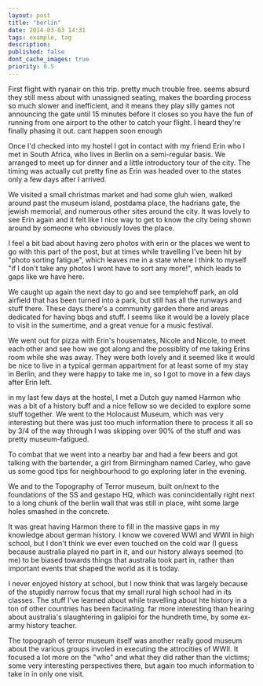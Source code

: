 ```yaml
---
layout: post
title: "berlin"
date: 2014-03-03 14:31
tags: example, tag
description:
published: false
dont_cache_images: true
priority: 0.5
---
```


First flight with ryanair on this trip. pretty much trouble free. seems absurd
they still mess about with unassigned seating, makes the boarding process so
much slower and inefficient, and it means they play silly games not announcing
the gate until 15 minutes before it closes so you have the fun of running from
one airport to the other to catch your flight. I heard they're finally phasing
it out. cant happen soon enough

<!-- more -->

Once I'd checked into my hostel I got in contact with my friend Erin who I met
in South Africa, who lives in Berlin on a semi-regular basis. We arranged to
meet up for dinner and a little introductory tour of the city. The timing was
actually cut pretty fine as Erin was headed over to the states only a few days
after I arrived.

We visited a small christmas market and had some gluh wien, walked around past
the museum island, postdama place, the hadrians gate, the jewish memorial, and
numerous other sites around the city. It was lovely to see Erin again and it
felt like I nice way to get to know the city being shown around by someone who
obviously loves the place.

I feel a bit bad about having zero photos with erin or the places we went to go
with this part of the post, but at times while travelling I've been hit by
"photo sorting fatigue", which leaves me in a state where I think to myself "if
I don't take any photos I wont have to sort any more!", which leads to gaps like
we have here.

We caught up again the next day to go and see templehoff park, an old airfield
that has been turned into a park, but still has all the runways and stuff there.
These days there's a community garden there and areas dedicated for having bbqs
and stuff. I seems like it would be a lovely place to visit in the sumertime,
and a great venue for a music festival.

We went out for pizza with Erin's housemates, Nicole and Nicole, to meet each
other and see how we got along and the possiblity of me taking Erins room while
she was away. They were both lovely and it seemed like it would be nice to live
in a typical german appartment for at least some of my stay in Berlin, and they
were happy to take me in, so I got to move in a few days after Erin left.

in my last few days at the hostel, I met a Dutch guy named Harmon who was a bit
of a history buff and a nice fellow so we decided to explore some stuff
together. We went to the Holocaust Museum, which was very interesting but there
was just too much information there to process it all so by 3/4 of the way
through I was skipping over 90% of the stuff and was pretty museum-fatigued.

To combat that we went into a nearby bar and had a few beers and got talking
with the bartender, a girl from Birmingham named Carley, who gave us some good
tips for neighbourhood to go exploring later in the evening.

We and to the Topography of Terror museum, built on/next to the foundations of
the SS and gestapo HQ, which was conincidentally right next to a long chunk of
the berlin wall that was still in place, wiht some large holes smashed in the
concrete.

It was great having Harmon there to fill in the massive gaps in my knowledge
about german history. I know we covered WWI and WWII in high school, but I don't
think we ever even touched on the cold war (I guess because australia played no
part in it, and our history always seemed (to me) to be biased towards things
that australia took part in, rather than important events that shaped the world
as it is today.

I never enjoyed history at school, but I now think that was largely because of
the stupidly narrow focus that my small rural high school had in its classes.
The stuff I've learned about while travelling about hte history in a ton of
other countries has been facinating. far more interesting than hearing about
australia's slaughtering in galiploi for the hundreth time, by some ex-army
history teacher.

The topograph of terror museum itself was another really good museum about the
various groups involed in executing the attrocities of WWII.  It focused a lot
more on the "who" and what they did rather than the victims; some very
interesting perspectives there, but again too much information to take in in
only one visit.

